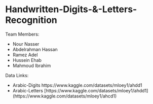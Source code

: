 # Handwritten-Digits-&-Letters-Recognition
Team Members: 
<ul>
<li>Nour Nasser</li>
<li>Abdelrahman Hassan</li>
<li>Ramez Adel</li>
<li>Hussein Ehab</li>
<li>Mahmoud Ibrahim</li>
</ul>
Data Links:
<ul>
  <li>Arabic-Digits https://www.kaggle.com/datasets/mloey1/ahdd1 </li>
  <li>Arabic-Letters [https://www.kaggle.com/datasets/mloey1/ahdd1](https://www.kaggle.com/datasets/mloey1/ahcd1) </li>

